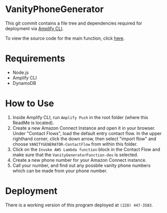 # VanityPhoneGenerator

This git commit contains a file tree and dependencies required for deployment via [Amplify CLI](https://docs.amplify.aws/cli/).

To view the source code for the main function, click [here](/amplify/backend/function/VanityGeneratorFunction/src/).

# Requirements
- Node.js
- Amplify CLI
- DynamoDB

# How to Use
1. Inside Amplify CLI, run `Amplify Push` in the root folder (where this ReadMe is located).
2. Create a new Amazon Connect Instance and open it in your browser. Under "Contact Flows", load the default entry contact flow. In the upper righthand corner, click the down arrow, then select "import flow" and choose `VANITYGENERATOR-ContactFlow` from within this folder.
3. Click on the `Invoke AWS Lambda function` block in the Contact Flow and make sure that the `VanityGeneratorFunction-dev` is selected.
4. Create a new phone number for your Amazon Connect instance.
5. Call your number, and find out any possbile vanity phone numbers which can be made from your phone number.

# Deployment
There is a working version of this program deployed at `(228) 447-3583`.
